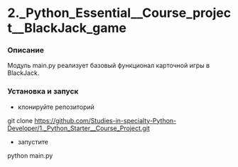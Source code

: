 # 2._Python_Essential__Course_project__BlackJack_game


### Описание
Модуль main.py реализует базовый функционал карточной игры в BlackJack.


### Установка и запуск

- клонируйте репозиторий
   
git clone https://github.com/Studies-in-specialty-Python-Developer/1._Python_Starter__Course_Project.git

- запустите

python main.py
